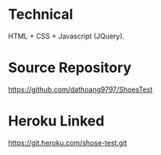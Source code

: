 # Technical 
HTML + CSS + Javascript (JQuery).

# Source Repository
https://github.com/dathoang9797/ShoesTest

# Heroku Linked
https://git.heroku.com/shose-test.git